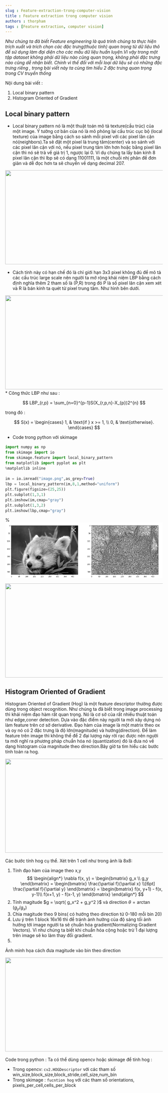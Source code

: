 ```yaml
--- 
slug : Feature-extraction-trong-computer-vision
title : Feature extraction trong computer vision
authors : thorpham
tags : [Feature extraction, computer vision]
---
```

*Như chúng ta đã biết Feature engineering là quá trình chúng ta thực hiện trích xuất và trích chọn các đặc trưng(thuộc tính) quan trọng từ dữ liệu thô để sử dụng làm đại diện cho các mẫu dữ liệu huấn luyện.Vì vậy trong một tập dataset không phải dữ liệu nào cũng quan trọng, không phải đặc trưng nào cũng dễ nhận biết. Chính vì thế đối với mỗi loại dữ liệu sẽ có những đặc trưng riêng , trong bài viết này ta cùng tìm hiểu 2 đặc trưng quan trọng trong CV truyền thống*
<!--truncate-->
Nội dung bài viết :
1. Local binary pattern
2. Histogram Oriented of Gradient

## Local binary pattern
* Local binary pattern nó là một thuật toán mô tả texture(cầu trúc) của một image. Ý tưởng cơ bản của nó là mô phỏng lại cấu trúc cục bộ
(local texture) của image bằng cách so sánh mỗi pixel với các pixel lân cận nó(neighbors).Ta sẽ đặt một pixel là trung tâm(center) và so sánh
với các pixel lân cận với nó, nếu pixel trung tâm lớn hơn hoặc bằng pixel lân cận thì nó sẽ trả về giá trị 1, ngược lại 0. Ví dụ chúng ta
lấy bán kính 8 pixel lân cận thì lbp sẽ có dạng 11001111, là một chuỗi nhị phân để đơn giản và dễ đọc hơn ta sẽ chuyển về dạng decimal 207.

<!-- ![LBP](./lbp.jpg) -->
 <center>
   <img width="600" height="300" src={require('./lbp.jpg').default} />
</center>

* Cách tính này có hạn chế đó là chỉ giới hạn 3x3 pixel không đủ để mô tả các cấu trúc large scale nên người ta mở rộng khái niệm LBP bằng cách định nghĩa thêm 2 tham số là (P,R) trong đó P là số pixel lân cận xem xét  và R là bán kính ta quét từ pixel trung tâm. Như hình bên dưới.

<!-- ![LBP2](./lbp2.jpg) -->
 <center>
   <img width="600" height="300" src={require('./lbp2.jpg').default} />
</center>
* Công thức LBP như sau :

$$
LBP_{r,p} = \sum_{n=0}^{p-1}S(X_{r,p,n}-X_{p})2^{n}
$$

 trong đó :
 
 $$ 
 S(x) =  \begin{cases}
  1, & \text{if } x >= 1, \\
  0, & \text{otherwise}.
\end{cases}
 $$
* Code trong python với skimage

```py
import numpy as np
from skimage import io
from skimage.feature import local_binary_pattern
from matplotlib import pyplot as plt
%matplotlib inline

im = io.imread("image.png",as_grey=True)
lbp = local_binary_pattern(im,8,1,method="uniform")
plt.figure(figsize=(25,25))
plt.subplot(1,3,1)
plt.imshow(im,cmap="gray")
plt.subplot(1,3,2)
plt.imshow(lbp,cmap="gray")
```

% ![lbp3](./lbp3.jpg)
 <center>
   <img width="600" height="300" src={require('./lbp3.jpg').default} />
</center>

## Histogram Oriented of Gradient 

Histogram Oriented of Gradient (Hog) là một feature descriptor thường được dùng trong object recognition. Như chúng ta đã biết trong
image processing thì khái niệm đạo hàm rất quan trọng. Nó là cơ sở của rất nhiều thuật toán như edge,coner detection. Dựa vào đặc điểm này người ta mới xây dựng nó làm feature trên cơ sở derivative. Đạo hàm của image là một matrix theo ox và oy nó có 2 đặc trưng là độ lớn(magnitude) và hướng(direction). Để làm feature trên image thì không thể để 2 đại lượng này rời rạc được nên người ta mới nghĩ ra phương pháp chuẩn hóa nó (quantization) đó là đưa nó về dạng histogram của magnitude theo direction.Bây giờ ta tìm hiểu các bước tính toán ra hog.

 <center>
   <img width="600" height="300" src={require('./hog.jpg').default} />
</center>

Các bước tính hog cụ thể. Xét trên 1 cell như trong ảnh là 8x8:
1. Tính đạo hàm của image theo x,y
$$
\begin{align*}
\nabla f(x, y)
= \begin{bmatrix}
  g_x \\
  g_y
\end{bmatrix}
= \begin{bmatrix}
  \frac{\partial f}{\partial x} \\[6pt]
  \frac{\partial f}{\partial y}
\end{bmatrix}
= \begin{bmatrix}
  f(x, y+1) - f(x, y-1)\\
  f(x+1, y) - f(x-1, y)
\end{bmatrix}
\end{align*}
$$
2. Tính magitude $g = \sqrt{ g_x^2 + g_y^2 }$ và direction $\theta = \arctan{(g_y / g_x)}$
3. Chia magitude theo 9 bins( có hướng theo direction từ 0-180 mỗi bin 20)
4. Lưu ý trên 1 block 16x16 thì để tránh ảnh hưởng của độ sáng tối ảnh hưởng tới image người ta sẽ chuẩn hóa gradient(Normalizing Gradient Vectors). Vì như chúng ta biết khi chuẩn hóa cộng hoặc trừ 1 đại lượng trên image sẽ ko làm thay đổi gradient.
5. 
Ảnh minh họa cách đưa magitude vào bin theo direction  

 <center>
   <img width="600" height="300" src="https://www.learnopencv.com/wp-content/uploads/2016/12/hog-histogram-1.png" />
</center>

  

Code trong python : Ta có thể dùng opencv hoặc skimage để tính hog :
  * Trong opencv: `cv2.HOGDescriptor` với các tham số win_size,block_size,block_stride,cell_size,num_bín
  * Trong skimage : `fucntion hog` với các tham số orientations, pixels_per_cell,cells_per_block